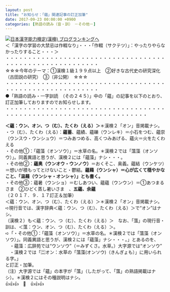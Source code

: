 ```yaml
---
layout: post
title: "お知らせ：「蘊」関連記事の訂正加筆"
date: 2017-09-23 00:00:00 +0900
categories: [熟語の読み（音・訓）　－その他－]
---
```


[![](/syuusyuu9701/assets/images/お知らせ：「蘊」関連記事の訂正加筆-br_c_3028_1.gif)](http://blog.with2.net/link.php?1659096:3028 "日本漢字能力検定(漢検) ブログランキングへ")[日本漢字能力検定(漢検) ブログランキングへ](http://blog.with2.net/link.php?1659096:3028)  
＜「漢字の学習の大禁忌は作輟なり」・・・「作輟（サクテツ）」：やったりやらなかったりすること・・・＞  
・・・・・・・・・・・・・・・・・・・・・・・・・・・・・・・・・・・・・・・・・・・・・・・・・・・・・・・・・  
☆☆☆今年のテーマ：①漢検１級１９９点以上　②好きな古代史の研究深化（古田説の研究）　③（非公開）　☆☆☆　　  
・・・・・・・・・・・・・・・・・・・・・・・・・・・・・・・・・・・・・・・・・・・・・・・・・・・・・・・・・  
●「熟語の読み・一字訓読　（その２４５）」中の「蘊」の記事を以下のとおり、訂正加筆しておりますのでお知らせします。  
・・・・・・・・・・・・・・・・・・・・・・・・・・・・・・・・・・・・・・・・・・・・・・・・・・・・・・・・・・・・・・・・・・・・  
  
**＜蘊：ウン、オン、つ（む）、たくわ（える）＞**＊漢検２「オン」音掲載ナシ。  
・つ（む）、たくわ（える）：**蘊蓄**、蘊績、蘊礫（ウンレキ）＝小石をつむ、蘊崇（ウンスウ・ウンシュウ）＝つみあつめる、高くつみあげる、蘊火＝火をたくわえる  
・その他①：「蘊藻（オンソウ）」＝水草の名。＊漢検２では「薀藻（オンソウ）」。同義異語と思うが、漢検２には「蘊藻」ナシ・・・。  
・その他②：**蘊奥（ウンオウ・ウンノウ）**＝おくそこ、奥義。蘊結（ウンケツ）＝想いが積もってとけないこと・鬱結。**蘊藉（ウンシャ）＝心が広くて穏やかなこと、「温藉（ウンシャ・オンシャ）」とも書く。**  
・その他③：蘊暑（ウンショ）＝むしあつい、蘊蘊（ウンウン）＝①あつまるさま　②ひどく蒸し暑いさま　、**五蘊、余蘊**  
（２０１７．９．１７訂正＆加筆）  
＜蘊：ウン、オン、つ（む）、たくわ（える）＞＊漢検２「オン」音掲載ナシ。  
➪現行音では、漢字辞典＜蘊：ウン、つ（む）、たくわ（える）＞で“オン”はナシ。  
（漢検２）も＜蘊：ウン、つ（む）、たくわ（える）＞　なお、「薀」の現行音・訓は、＜薀：ウン、オン、つ（む）、たくわ（える）＞。  
➪「・その他①：「蘊藻（オンソウ）」＝水草の名。＊漢検２では「薀藻（オンソウ）」。同義異語と思うが、漢検２には「蘊藻」ナシ・・・。」とあるのを、  
　・蘊藻：広辞苑では“ウンソウ”（＝みずくさ。水草。）大字源では“オンソウ”  
　・漢検２では「🈔オン：水草の「薀藻(オンソウ)（きんぎょも）」に用いられる字。」  
と訂正・加筆。  
（注）大字源では「蘊」の本字が「薀」（したがって、「薀」の熟語掲載はナシ）。＊漢検２にはその種説明はナシ。  
👍👍👍　🐒　👍👍👍  